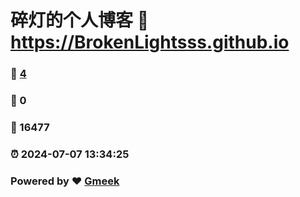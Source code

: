 # 碎灯的个人博客 :link: https://BrokenLightsss.github.io 
### :page_facing_up: [4](https://BrokenLightsss.github.io/tag.html) 
### :speech_balloon: 0 
### :hibiscus: 16477 
### :alarm_clock: 2024-07-07 13:34:25 
### Powered by :heart: [Gmeek](https://github.com/Meekdai/Gmeek)

